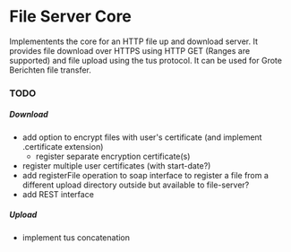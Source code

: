 # File Server Core

Implementents the core for an HTTP file up and download server. It provides file download over HTTPS using HTTP GET (Ranges are supported) and file upload using the tus protocol. It can be used for Grote Berichten file transfer.

### TODO

##### Download

* add option to encrypt files with user's certificate (and implement .certificate extension)
  * register separate encryption certificate(s)
* register multiple user certificates (with start-date?)
* add registerFile operation to soap interface to register a file from a different upload directory outside but available to file-server?
* add REST interface

##### Upload

* implement tus concatenation
